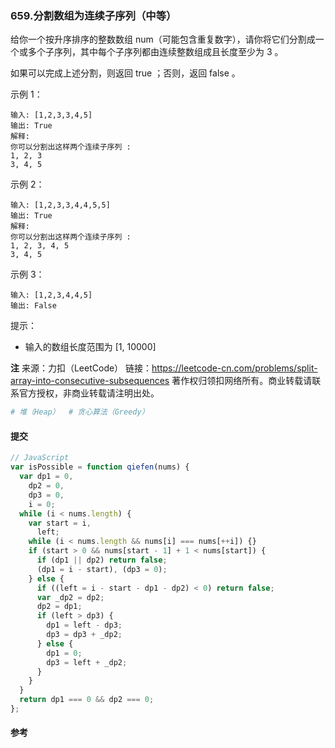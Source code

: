 ### 659.分割数组为连续子序列（中等）

给你一个按升序排序的整数数组 num（可能包含重复数字），请你将它们分割成一个或多个子序列，其中每个子序列都由连续整数组成且长度至少为 3 。

如果可以完成上述分割，则返回 true ；否则，返回 false 。

示例 1：

```text
输入: [1,2,3,3,4,5]
输出: True
解释:
你可以分割出这样两个连续子序列 :
1, 2, 3
3, 4, 5
```

示例 2：

```text
输入: [1,2,3,3,4,4,5,5]
输出: True
解释:
你可以分割出这样两个连续子序列 :
1, 2, 3, 4, 5
3, 4, 5
```

示例 3：

```text
输入: [1,2,3,4,4,5]
输出: False
```

提示：

- 输入的数组长度范围为 [1, 10000]

**注**
来源：力扣（LeetCode）
链接：https://leetcode-cn.com/problems/split-array-into-consecutive-subsequences
著作权归领扣网络所有。商业转载请联系官方授权，非商业转载请注明出处。

```py
# 堆（Heap）  # 贪心算法（Greedy）
```

#### 提交

```js
// JavaScript
var isPossible = function qiefen(nums) {
  var dp1 = 0,
    dp2 = 0,
    dp3 = 0,
    i = 0;
  while (i < nums.length) {
    var start = i,
      left;
    while (i < nums.length && nums[i] === nums[++i]) {}
    if (start > 0 && nums[start - 1] + 1 < nums[start]) {
      if (dp1 || dp2) return false;
      (dp1 = i - start), (dp3 = 0);
    } else {
      if ((left = i - start - dp1 - dp2) < 0) return false;
      var _dp2 = dp2;
      dp2 = dp1;
      if (left > dp3) {
        dp1 = left - dp3;
        dp3 = dp3 + _dp2;
      } else {
        dp1 = 0;
        dp3 = left + _dp2;
      }
    }
  }
  return dp1 === 0 && dp2 === 0;
};
```

#### 参考
